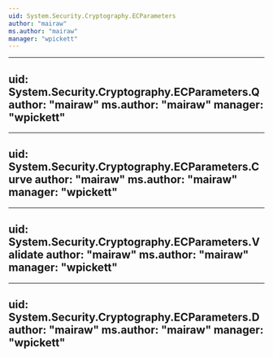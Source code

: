 ```yaml
---
uid: System.Security.Cryptography.ECParameters
author: "mairaw"
ms.author: "mairaw"
manager: "wpickett"
---
```


---
uid: System.Security.Cryptography.ECParameters.Q
author: "mairaw"
ms.author: "mairaw"
manager: "wpickett"
---

---
uid: System.Security.Cryptography.ECParameters.Curve
author: "mairaw"
ms.author: "mairaw"
manager: "wpickett"
---

---
uid: System.Security.Cryptography.ECParameters.Validate
author: "mairaw"
ms.author: "mairaw"
manager: "wpickett"
---

---
uid: System.Security.Cryptography.ECParameters.D
author: "mairaw"
ms.author: "mairaw"
manager: "wpickett"
---
